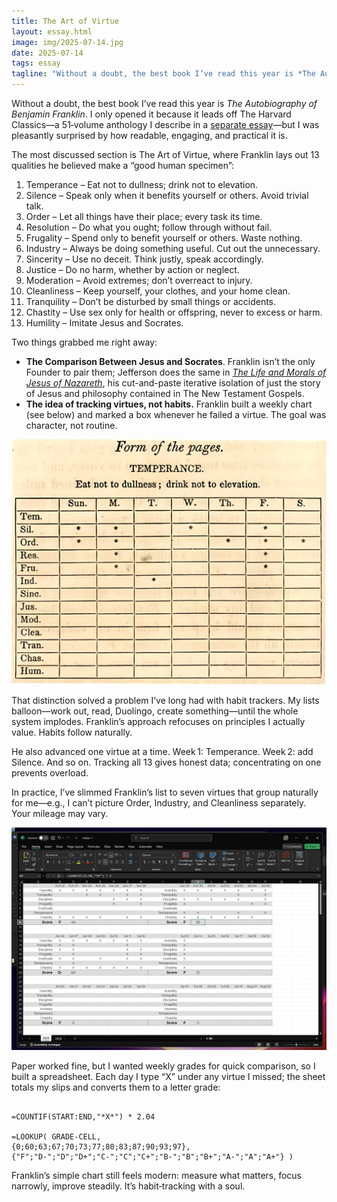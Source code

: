 ```yaml
---
title: The Art of Virtue
layout: essay.html
image: img/2025-07-14.jpg
date: 2025-07-14
tags: essay 
tagline: "Without a doubt, the best book I’ve read this year is *The Autobiography of Benjamin Franklin*. I only opened it because it leads off The Harvard Classics—a 51‑volume anthology I describe in a [separate essay](https://makc.co/essays/2025-03-15-harvard-classics/)—but I was pleasantly surprised by how readable, engaging, and practical it is."
---
```


Without a doubt, the best book I’ve read this year is *The Autobiography of Benjamin Franklin*. I only opened it because it leads off The Harvard Classics—a 51‑volume anthology I describe in a [separate essay](https://makc.co/essays/2025-03-15-harvard-classics/)—but I was pleasantly surprised by how readable, engaging, and practical it is.

The most discussed section is The Art of Virtue, where Franklin lays out 13 qualities he believed make a “good human specimen”:

1. Temperance – Eat not to dullness; drink not to elevation.
2. Silence – Speak only when it benefits yourself or others. Avoid trivial talk.
3. Order – Let all things have their place; every task its time.
4. Resolution – Do what you ought; follow through without fail.
5. Frugality – Spend only to benefit yourself or others. Waste nothing.
6. Industry – Always be doing something useful. Cut out the unnecessary.
7. Sincerity – Use no deceit. Think justly, speak accordingly.
8. Justice – Do no harm, whether by action or neglect.
9. Moderation – Avoid extremes; don’t overreact to injury.
10. Cleanliness – Keep yourself, your clothes, and your home clean.
11. Tranquility – Don’t be disturbed by small things or accidents.
12. Chastity – Use sex only for health or offspring, never to excess or harm.
13. Humility – Imitate Jesus and Socrates.

Two things grabbed me right away:

* **The Comparison Between Jesus and Socrates**. Franklin isn’t the only Founder to pair them; Jefferson does the same in [*The Life and Morals of Jesus of Nazareth*](https://thejeffersonbible.com/), his cut-and-paste iterative isolation of just the story of Jesus and philosophy contained in The New Testament Gospels.
* **The idea of tracking virtues, not habits.** Franklin built a weekly chart (see below) and marked a box whenever he failed a virtue. The goal was character, not routine.

<img src="img/2025-07-14-B.jpg" alt="An estimation of what this tracking system might have looked like" class="fifty">

That distinction solved a problem I’ve long had with habit trackers. My lists balloon—work out, read, Duolingo, create something—until the whole system implodes. Franklin’s approach refocuses on principles I actually value. Habits follow naturally.

He also advanced one virtue at a time. Week 1: Temperance. Week 2: add Silence. And so on. Tracking all 13 gives honest data; concentrating on one prevents overload.

In practice, I’ve slimmed Franklin’s list to seven virtues that group naturally for me—e.g., I can’t picture Order, Industry, and Cleanliness separately. Your mileage may vary.

<img src="img/2025-07-14-A.png" alt="My virtue tracking spreadsheet" class="fifty">

Paper worked fine, but I wanted weekly grades for quick comparison, so I built a spreadsheet. Each day I type “X” under any virtue I missed; the sheet totals my slips and converts them to a letter grade:

```

=COUNTIF(START:END,"*X*") * 2.04

=LOOKUP( GRADE-CELL,  
{0;60;63;67;70;73;77;80;83;87;90;93;97},  
{"F";"D-";"D";"D+";"C-";"C";"C+";"B-";"B";"B+";"A-";"A";"A+"} )

``` 

Franklin’s simple chart still feels modern: measure what matters, focus narrowly, improve steadily. It’s habit‑tracking with a soul.

